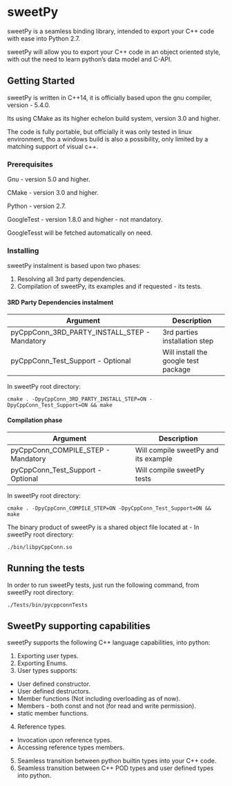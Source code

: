 # sweetPy

sweetPy is a seamless binding library, intended to export your C++ code with ease into Python 2.7.

sweetPy will allow you to export your C++ code in an object oriented style, with out the need to learn python’s data model and C-API.

## Getting Started

sweetPy is written in C++14, it is officially based upon the gnu compiler, version - 5.4.0.

Its using CMake as its higher echelon build system, version 3.0 and higher.

The code is fully portable, but officially it was only tested in linux environment, tho a windows build is also a possibility, only limited by a matching support of visual c++.

### Prerequisites

Gnu - version 5.0 and higher.

CMake - version 3.0 and higher.

Python - version 2.7.

GoogleTest - version 1.8.0 and higher - not mandatory.

GoogleTesst will be fetched automatically on need.

### Installing

sweetPy instalment is based upon two phases:
1. Resolving all 3rd party dependencies.
2. Compilation of sweetPy, its examples and if requested - its tests.

#### 3RD Party Dependencies instalment

| Argument  | Description |
| ------------- | ------------- |
| pyCppConn_3RD_PARTY_INSTALL_STEP - Mandatory  | 3rd parties installation step |
|pyCppConn_Test_Support - Optional| Will install the google test package  |

In sweetPy root directory:
```
cmake . -DpyCppConn_3RD_PARTY_INSTALL_STEP=ON -DpyCppConn_Test_Support=ON && make
```

#### Compilation phase

| Argument  | Description |
| ------------- | ------------- |
| pyCppConn_COMPILE_STEP - Mandatory  | Will compile sweetPy and its example |
|pyCppConn_Test_Support - Optional| Will compile sweetPy tests  |

In sweetPy root directory:
```
cmake . -DpyCppConn_COMPILE_STEP=ON -DpyCppConn_Test_Support=ON && make
```

The binary product of sweetPy is a shared object file located at - 
In sweetPy root directory:
```
./bin/libpyCppConn.so
```

## Running the tests

In order to run sweetPy tests, just run the following command, from sweetPy root directory:
```
./Tests/bin/pycppconnTests
```

## SweetPy supporting capabilities

sweetPy supports the following C++ language capabilities, into python:

1. Exporting user types.
1. Exporting Enums.
3. User types supports:
- User defined constructor.
- User defined destructors.
- Member functions (Not including overloading as of now).
- Members - both const and not (for read and write permission).
- static member functions.
4. Reference types.
- Invocation upon reference types.
- Accessing reference types members.
5. Seamless transition between python builtin types into your C++ code.
6. Seamless transition between C++ POD types and user defined types into python.
